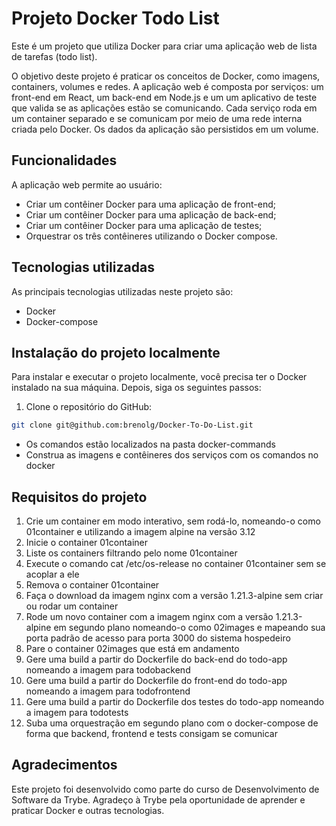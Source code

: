 # Projeto Docker Todo List

Este é um projeto que utiliza Docker para criar uma aplicação web de lista de tarefas (todo list).

O objetivo deste projeto é praticar os conceitos de Docker, como imagens, containers, volumes e redes. A aplicação web é composta por serviços: um front-end em React, um back-end em Node.js e um um aplicativo de teste que valida se as aplicações estão se comunicando. Cada serviço roda em um container separado e se comunicam por meio de uma rede interna criada pelo Docker. Os dados da aplicação são persistidos em um volume.

## Funcionalidades

A aplicação web permite ao usuário:

- Criar um contêiner Docker para uma aplicação de front-end;
- Criar um contêiner Docker para uma aplicação de back-end;
- Criar um contêiner Docker para uma aplicação de testes;
- Orquestrar os três contêineres utilizando o Docker compose.

## Tecnologias utilizadas

As principais tecnologias utilizadas neste projeto são:

- Docker
- Docker-compose

## Instalação do projeto localmente

Para instalar e executar o projeto localmente, você precisa ter o Docker instalado na sua máquina. Depois, siga os seguintes passos:

1. Clone o repositório do GitHub:

```bash
git clone git@github.com:brenolg/Docker-To-Do-List.git
```
- Os comandos estão localizados na pasta docker-commands
- Construa as imagens e contêineres dos serviços com os comandos no docker

## Requisitos do projeto

1. Crie um container em modo interativo, sem rodá-lo, nomeando-o como 01container e utilizando a imagem alpine na versão 3.12
2. Inicie o container 01container
3. Liste os containers filtrando pelo nome 01container
4. Execute o comando cat /etc/os-release no container 01container sem se acoplar a ele
5. Remova o container 01container
6. Faça o download da imagem nginx com a versão 1.21.3-alpine sem criar ou rodar um container
7. Rode um novo container com a imagem nginx com a versão 1.21.3-alpine em segundo plano nomeando-o como 02images e mapeando sua porta padrão de acesso para porta 3000 do sistema hospedeiro
8. Pare o container 02images que está em andamento
9. Gere uma build a partir do Dockerfile do back-end do todo-app nomeando a imagem para todobackend
10. Gere uma build a partir do Dockerfile do front-end do todo-app nomeando a imagem para todofrontend
11. Gere uma build a partir do Dockerfile dos testes do todo-app nomeando a imagem para todotests
12. Suba uma orquestração em segundo plano com o docker-compose de forma que backend, frontend e tests consigam se comunicar

## Agradecimentos
Este projeto foi desenvolvido como parte do curso de Desenvolvimento de Software da Trybe. Agradeço à Trybe pela oportunidade de aprender e praticar Docker e outras tecnologias.

